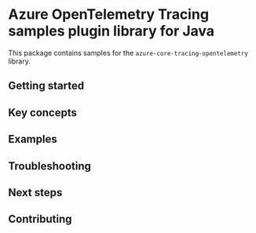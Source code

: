 # Azure OpenTelemetry Tracing samples plugin library for Java

This package contains samples for the `azure-core-tracing-opentelemetry` library.

## Getting started

## Key concepts

## Examples

## Troubleshooting

## Next steps

## Contributing


